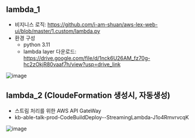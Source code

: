 

## lambda_1
- 비지니스 로직: https://github.com/i-am-shuan/aws-lex-web-ui/blob/master/1.custom/lambda.py
- 환경 구성
  - python 3.11
  - lambda layer 다운로드: https://drive.google.com/file/d/1nck6U26AM_fz70g-hc2zOkjR80vaaf7h/view?usp=drive_link

![image](https://github.com/user-attachments/assets/7d3f8157-0d74-46fb-9359-db1ff840dc96)



## lambda_2 (CloudeFormation 생성시, 자동생성)
- 스트림 처리를 위한 AWS API GateWay
- kb-able-talk-prod-CodeBuildDeploy--StreamingLambda-J1o4RmvrvcqK

![image](https://github.com/user-attachments/assets/f742b012-e4cb-47db-8e35-89afc30756b4)
